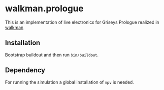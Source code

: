 # walkman.prologue

This is an implementation of live electronics for Griseys Prologue realized in [walkman](https://github.com/audiowalkman/walkman).

## Installation

Bootstrap buildout and then run `bin/buildout`.

## Dependency

For running the simulation a global installation of `mpv` is needed.
